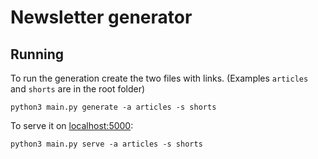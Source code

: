# Newsletter generator

## Running
To run the generation create the two files with links. (Examples `articles` and `shorts` are in the root folder)
```
python3 main.py generate -a articles -s shorts
```

To serve it on [localhost:5000](http://localhost:5000):
```
python3 main.py serve -a articles -s shorts
```

